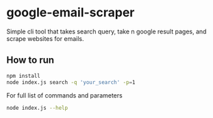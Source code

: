 # google-email-scraper

Simple cli tool that takes search query, take n google result pages, and scrape websites for emails.

## How to run

```bash
npm install
node index.js search -q 'your_search' -p=1
```

For full list of commands and parameters

```bash
node index.js --help
```
